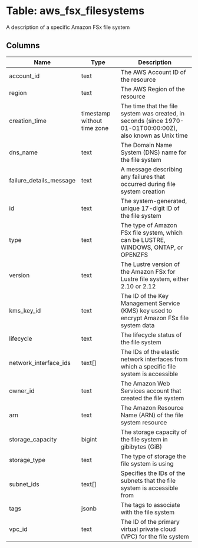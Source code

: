 
# Table: aws_fsx_filesystems
A description of a specific Amazon FSx file system
## Columns
| Name        | Type           | Description  |
| ------------- | ------------- | -----  |
|account_id|text|The AWS Account ID of the resource|
|region|text|The AWS Region of the resource|
|creation_time|timestamp without time zone|The time that the file system was created, in seconds (since 1970-01-01T00:00:00Z), also known as Unix time|
|dns_name|text|The Domain Name System (DNS) name for the file system|
|failure_details_message|text|A message describing any failures that occurred during file system creation|
|id|text|The system-generated, unique 17-digit ID of the file system|
|type|text|The type of Amazon FSx file system, which can be LUSTRE, WINDOWS, ONTAP, or OPENZFS|
|version|text|The Lustre version of the Amazon FSx for Lustre file system, either 2.10 or 2.12|
|kms_key_id|text|The ID of the Key Management Service (KMS) key used to encrypt Amazon FSx file system data|
|lifecycle|text|The lifecycle status of the file system|
|network_interface_ids|text[]|The IDs of the elastic network interfaces from which a specific file system is accessible|
|owner_id|text|The Amazon Web Services account that created the file system|
|arn|text|The Amazon Resource Name (ARN) of the file system resource|
|storage_capacity|bigint|The storage capacity of the file system in gibibytes (GiB)|
|storage_type|text|The type of storage the file system is using|
|subnet_ids|text[]|Specifies the IDs of the subnets that the file system is accessible from|
|tags|jsonb|The tags to associate with the file system|
|vpc_id|text|The ID of the primary virtual private cloud (VPC) for the file system|
